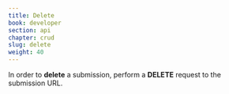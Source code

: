 ```yaml
---
title: Delete
book: developer
section: api
chapter: crud
slug: delete
weight: 40
---
```

In order to **delete** a submission, perform a **DELETE** request to the submission URL.

<script src="https://gist.github.com/rahatarmanahmed/8394d6ef8219e92f7c77.js"></script>

